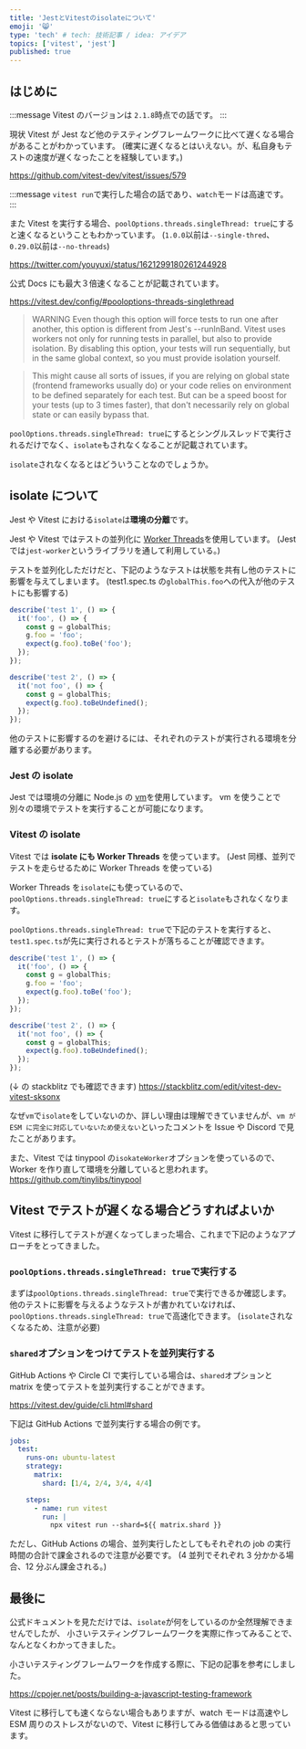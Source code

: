 ```yaml
---
title: 'JestとVitestのisolateについて'
emoji: '😸'
type: 'tech' # tech: 技術記事 / idea: アイデア
topics: ['vitest', 'jest']
published: true
---
```


## はじめに

:::message
Vitest のバージョンは `2.1.8`時点での話です。
:::

現状 Vitest が Jest など他のテスティングフレームワークに比べて遅くなる場合があることがわかっています。
(確実に遅くなるとはいえない。が、私自身もテストの速度が遅くなったことを経験しています。)

https://github.com/vitest-dev/vitest/issues/579

:::message
`vitest run`で実行した場合の話であり、`watch`モードは高速です。
:::

また Vitest を実行する場合、`poolOptions.threads.singleThread: true`にすると速くなるということもわかっています。
(`1.0.0`以前は`--single-thred`、`0.29.0`以前は`--no-threads`)

https://twitter.com/youyuxi/status/1621299180261244928

公式 Docs にも最大３倍速くなることが記載されています。

https://vitest.dev/config/#pooloptions-threads-singlethread

> WARNING
> Even though this option will force tests to run one after another, this option is different from Jest's --runInBand. Vitest uses workers not only for running tests in parallel, but also to provide isolation. By disabling this option, your tests will run sequentially, but in the same global context, so you must provide isolation yourself.

> This might cause all sorts of issues, if you are relying on global state (frontend frameworks usually do) or your code relies on environment to be defined separately for each test. But can be a speed boost for your tests (up to 3 times faster), that don't necessarily rely on global state or can easily bypass that.

`poolOptions.threads.singleThread: true`にするとシングルスレッドで実行されるだけでなく、`isolate`もされなくなることが記載されています。

`isolate`されなくなるとはどういうことなのでしょうか。

## isolate について

Jest や Vitest における`isolate`は**環境の分離**です。

Jest や Vitest ではテストの並列化に [Worker Threads](https://nodejs.org/api/worker_threads.html)を使用しています。
(Jest では`jest-worker`というライブラリを通して利用している。)

テストを並列化しただけだと、下記のようなテストは状態を共有し他のテストに影響を与えてしまいます。
(test1.spec.ts の`globalThis.foo`への代入が他のテストにも影響する)

```ts:test1.spec.ts
describe('test 1', () => {
  it('foo', () => {
    const g = globalThis;
    g.foo = 'foo';
    expect(g.foo).toBe('foo');
  });
});
```

```ts:test2.spec.ts
describe('test 2', () => {
  it('not foo', () => {
    const g = globalThis;
    expect(g.foo).toBeUndefined();
  });
});
```

他のテストに影響するのを避けるには、それぞれのテストが実行される環境を分離する必要があります。

### Jest の isolate

Jest では環境の分離に Node.js の [vm](https://nodejs.org/api/vm.html)を使用しています。
vm を使うことで別々の環境でテストを実行することが可能になります。

### Vitest の isolate

Vitest では **isolate にも Worker Threads** を使っています。
(Jest 同様、並列でテストを走らせるために Worker Threads を使っている)

Worker Threads を`isolate`にも使っているので、`poolOptions.threads.singleThread: true`にすると`isolate`もされなくなります。

`poolOptions.threads.singleThread: true`で下記のテストを実行すると、`test1.spec.ts`が先に実行されるとテストが落ちることが確認できます。

```ts:test1.spec.ts
describe('test 1', () => {
  it('foo', () => {
    const g = globalThis;
    g.foo = 'foo';
    expect(g.foo).toBe('foo');
  });
});
```

```ts:test2.spec.ts
describe('test 2', () => {
  it('not foo', () => {
    const g = globalThis;
    expect(g.foo).toBeUndefined();
  });
});
```

(↓ の stackblitz でも確認できます)
https://stackblitz.com/edit/vitest-dev-vitest-sksonx

なぜ`vm`で`isolate`をしていないのか、詳しい理由は理解できていませんが、`vm が ESM に完全に対応していないため使えない`といったコメントを Issue や Discord で見たことがあります。

また、Vitest では tinypool の`isokateWorker`オプションを使っているので、Worker を作り直して環境を分離していると思われます。
https://github.com/tinylibs/tinypool

## Vitest でテストが遅くなる場合どうすればよいか

Vitest に移行してテストが遅くなってしまった場合、これまで下記のようなアプローチをとってきました。

### `poolOptions.threads.singleThread: true`で実行する

まずは`poolOptions.threads.singleThread: true`で実行できるか確認します。
他のテストに影響を与えるようなテストが書かれていなければ、`poolOptions.threads.singleThread: true`で高速化できます。
(`isolate`されなくなるため、注意が必要)

### `shared`オプションをつけてテストを並列実行する

GitHub Actions や Circle CI で実行している場合は、`shared`オプションと matrix を使ってテストを並列実行することができます。

https://vitest.dev/guide/cli.html#shard

下記は GitHub Actions で並列実行する場合の例です。

```yml:.github/workflows/vitest.yml
jobs:
  test:
    runs-on: ubuntu-latest
    strategy:
      matrix:
        shard: [1/4, 2/4, 3/4, 4/4]

    steps:
      - name: run vitest
        run: |
          npx vitest run --shard=${{ matrix.shard }}
```

ただし、GitHub Actions の場合、並列実行したとしてもそれぞれの job の実行時間の合計で課金されるので注意が必要です。
(4 並列でそれぞれ 3 分かかる場合、12 分ぶん課金される。)

## 最後に

公式ドキュメントを見ただけでは、`isolate`が何をしているのか全然理解できませんでしたが、
小さいテスティングフレームワークを実際に作ってみることで、なんとなくわかってきました。

小さいテスティングフレームワークを作成する際に、下記の記事を参考にしました。

https://cpojer.net/posts/building-a-javascript-testing-framework

Vitest に移行しても速くならない場合もありますが、watch モードは高速やし ESM 周りのストレスがないので、Vitest に移行してみる価値はあると思っています。
